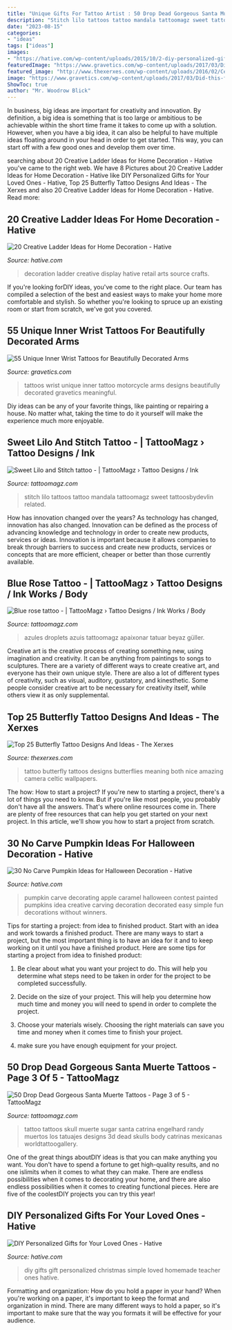 ```yaml
---
title: "Unique Gifts For Tattoo Artist : 50 Drop Dead Gorgeous Santa Muerte Tattoos"
description: "Stitch lilo tattoos tattoo mandala tattoomagz sweet tattoosbydevlin related"
date: "2023-08-15"
categories:
- "ideas"
tags: ["ideas"]
images:
- "https://hative.com/wp-content/uploads/2015/10/2-diy-personalized-gift-ideas.jpg"
featuredImage: "https://www.gravetics.com/wp-content/uploads/2017/03/Did-this-fun-motorcycle-lovers-tattoo-today.-blackandgreytattoos-wristtattoos-tattooshop-getaroom.jpg"
featured_image: "http://www.thexerxes.com/wp-content/uploads/2016/02/Celtic-Butterfly-Tattoo-Designs-Women.jpg"
image: "https://www.gravetics.com/wp-content/uploads/2017/03/Did-this-fun-motorcycle-lovers-tattoo-today.-blackandgreytattoos-wristtattoos-tattooshop-getaroom.jpg"
ShowToc: true
author: "Mr. Woodrow Blick"
---
```



In business, big ideas are important for creativity and innovation. By definition, a big idea is something that is too large or ambitious to be achievable within the short time frame it takes to come up with a solution. However, when you have a big idea, it can also be helpful to have multiple ideas floating around in your head in order to get started. This way, you can start off with a few good ones and develop them over time.

	

		
searching about 20 Creative Ladder Ideas for Home Decoration - Hative you've came to the right web. We have 8 Pictures about 20 Creative Ladder Ideas for Home Decoration - Hative like DIY Personalized Gifts for Your Loved Ones - Hative, Top 25 Butterfly Tattoo Designs And Ideas - The Xerxes and also 20 Creative Ladder Ideas for Home Decoration - Hative. Read more:
		
    
## 20 Creative Ladder Ideas For Home Decoration - Hative

<img loading=lazy src="https://hative.com/wp-content/uploads/2014/06/ladder-decor-ideas/2-ladder-decor-ideas.jpg" onerror="this.onerror=null;this.src='https://tse4.mm.bing.net/th?id=OIP.XSTm_9nizi6e7klXC1Q_igHaJ4&amp;pid=15.1';" alt="20 Creative Ladder Ideas for Home Decoration - Hative">

_Source: hative.com_

>decoration ladder creative display hative retail arts source crafts. 

	

If you're looking forDIY ideas, you've come to the right place. Our team has compiled a selection of the best and easiest ways to make your home more comfortable and stylish. So whether you're looking to spruce up an existing room or start from scratch, we've got you covered.

    
## 55 Unique Inner Wrist Tattoos For Beautifully Decorated Arms

<img loading=lazy src="https://www.gravetics.com/wp-content/uploads/2017/03/Did-this-fun-motorcycle-lovers-tattoo-today.-blackandgreytattoos-wristtattoos-tattooshop-getaroom.jpg" onerror="this.onerror=null;this.src='https://tse4.mm.bing.net/th?id=OIP.d6Z9yeLRLGeWzsh9GgsAtQHaHa&amp;pid=15.1';" alt="55 Unique Inner Wrist Tattoos for Beautifully Decorated Arms">

_Source: gravetics.com_

>tattoos wrist unique inner tattoo motorcycle arms designs beautifully decorated gravetics meaningful. 

	

Diy ideas can be any of your favorite things, like painting or repairing a house. No matter what, taking the time to do it yourself will make the experience much more enjoyable.

    
## Sweet Lilo And Stitch Tattoo - | TattooMagz › Tattoo Designs / Ink

<img loading=lazy src="https://tattoomagz.com/wp-content/uploads/Sweet-Lilo-and-Stitch-tattoo.jpg" onerror="this.onerror=null;this.src='https://tse3.mm.bing.net/th?id=OIP.BtBhBxoRytB1aDnL8PK34QHaJ4&amp;pid=15.1';" alt="Sweet Lilo and Stitch tattoo - | TattooMagz › Tattoo Designs / Ink">

_Source: tattoomagz.com_

>stitch lilo tattoos tattoo mandala tattoomagz sweet tattoosbydevlin related. 

	

How has innovation changed over the years?
As technology has changed, innovation has also changed. Innovation can be defined as the process of advancing knowledge and technology in order to create new products, services or ideas. Innovation is important because it allows companies to break through barriers to success and create new products, services or concepts that are more efficient, cheaper or better than those currently available.

    
## Blue Rose Tattoo - | TattooMagz › Tattoo Designs / Ink Works / Body

<img loading=lazy src="https://tattoomagz.com/wp-content/uploads/2014/02/Blue-rose-tattoo.jpg" onerror="this.onerror=null;this.src='https://tse2.mm.bing.net/th?id=OIP.1uHcJ5ZnOKOGw8LjKmerJwHaLC&amp;pid=15.1';" alt="Blue rose tattoo - | TattooMagz › Tattoo Designs / Ink Works / Body">

_Source: tattoomagz.com_

>azules droplets azuis tattoomagz apaixonar tatuar beyaz güller. 

	

Creative art is the creative process of creating something new, using imagination and creativity. It can be anything from paintings to songs to sculptures. There are a variety of different ways to create creative art, and everyone has their own unique style. There are also a lot of different types of creativity, such as visual, auditory, gustatory, and kinesthetic. Some people consider creative art to be necessary for creativity itself, while others view it as only supplemental.

    
## Top 25 Butterfly Tattoo Designs And Ideas - The Xerxes

<img loading=lazy src="http://www.thexerxes.com/wp-content/uploads/2016/02/Celtic-Butterfly-Tattoo-Designs-Women.jpg" onerror="this.onerror=null;this.src='https://tse4.mm.bing.net/th?id=OIP.WSl0w64ipBnzRMHwGsTNCAHaJ4&amp;pid=15.1';" alt="Top 25 Butterfly Tattoo Designs And Ideas - The Xerxes">

_Source: thexerxes.com_

>tattoo butterfly tattoos designs butterflies meaning both nice amazing camera celtic wallpapers. 

	

The how: How to start a project?
If you're new to starting a project, there's a lot of things you need to know. But if you're like most people, you probably don't have all the answers. That's where online resources come in. There are plenty of free resources that can help you get started on your next project. In this article, we'll show you how to start a project from scratch.

    
## 30 No Carve Pumpkin Ideas For Halloween Decoration - Hative

<img loading=lazy src="http://hative.com/wp-content/uploads/2014/10/no-carve-pumpkin-ideas/4-caramel-apple.jpg" onerror="this.onerror=null;this.src='https://tse1.mm.bing.net/th?id=OIP.ZVifJVHUjIqDMw6u-qCJdAHaJ4&amp;pid=15.1';" alt="30 No Carve Pumpkin Ideas for Halloween Decoration - Hative">

_Source: hative.com_

>pumpkin carve decorating apple caramel halloween contest painted pumpkins idea creative carving decoration decorated easy simple fun decorations without winners. 

	

Tips for starting a project: from idea to finished product.
Start with an idea and work towards a finished product. There are many ways to start a project, but the most important thing is to have an idea for it and to keep working on it until you have a finished product. Here are some tips for starting a project from idea to finished product: 
1. Be clear about what you want your project to do. This will help you determine what steps need to be taken in order for the project to be completed successfully. 

2. Decide on the size of your project. This will help you determine how much time and money you will need to spend in order to complete the project. 

3. Choose your materials wisely. Choosing the right materials can save you time and money when it comes time to finish your project. 

4. make sure you have enough equipment for your project.

    
## 50 Drop Dead Gorgeous Santa Muerte Tattoos - Page 3 Of 5 - TattooMagz

<img loading=lazy src="http://tattoomagz.com/wp-content/uploads/Santa-Muerte-1.jpg" onerror="this.onerror=null;this.src='https://tse1.mm.bing.net/th?id=OIP.bwTQbb-7qUDwtBitEBnAngAAAA&amp;pid=15.1';" alt="50 Drop Dead Gorgeous Santa Muerte Tattoos - Page 3 of 5 - TattooMagz">

_Source: tattoomagz.com_

>tattoo tattoos skull muerte sugar santa catrina engelhard randy muertos los tatuajes designs 3d dead skulls body catrinas mexicanas worldtattoogallery. 

	

One of the great things aboutDIY ideas is that you can make anything you want. You don't have to spend a fortune to get high-quality results, and no one islimits when it comes to what they can make. There are endless possibilities when it comes to decorating your home, and there are also endless possibilities when it comes to creating functional pieces. Here are five of the coolestDIY projects you can try this year!

    
## DIY Personalized Gifts For Your Loved Ones - Hative

<img loading=lazy src="https://hative.com/wp-content/uploads/2015/10/2-diy-personalized-gift-ideas.jpg" onerror="this.onerror=null;this.src='https://tse2.mm.bing.net/th?id=OIP.yvQ-rF4adZGAd2PesBQPvAHaL9&amp;pid=15.1';" alt="DIY Personalized Gifts for Your Loved Ones - Hative">

_Source: hative.com_

>diy gifts gift personalized christmas simple loved homemade teacher ones hative. 

	

Formatting and organization: How do you hold a paper in your hand?
When you're working on a paper, it's important to keep the format and organization in mind. There are many different ways to hold a paper, so it's important to make sure that the way you formats it will be effective for your audience.


